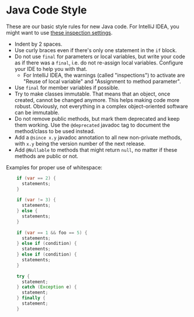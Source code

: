# Java Code Style

These are our basic style rules for new Java code. For IntelliJ IDEA, 
you might want to use [these inspection 
settings](https://raw.githubusercontent.com/languagetool-org/languagetool/master/languagetool-dev/code-analysis/IDEA-IntelliJ-Inspections.xml).

* Indent by 2 spaces.
* Use curly braces even if there's only one statement in the `if` block.
* Do not use `final` for parameters or local variables, but write your 
  code as if there was a `final`, i.e. do not re-assign local variables. 
  Configure your IDE to help you with that.
  * For IntelliJ IDEA, the warnings (called "inspections") to activate 
    are "Reuse of local variable" and "Assignment to method parameter". 
* Use `final` for member variables if possible.
* Try to make classes immutable. That means that an object, once 
  created, cannot be changed anymore. This helps making code more robust. 
  Obviously, not everything in a complex object-oriented software can be 
  immutable.
* Do not remove public methods, but mark them deprecated and keep them 
  working. Use the `@deprecated` javadoc tag to document the method/class 
  to be used instead.
* Add a `@since x.y` javadoc annotation to all new non-private methods, 
  with `x.y` being the version number of the next release.
* Add `@Nullable` to methods that might return `null`, no matter if 
  these methods are public or not.

Examples for proper use of whitespace:

```java
    if (var == 2) {
      statements;
    }
    
    if (var != 3) {
      statements;
    } else {
      statements;
    }
    
    if (var == 1 && foo == 5) {
      statements;
    } else if (condition) {
      statements;
    } else if (condition) {
      statements;
    }
    
    try {
      statement;
    } catch (Exception e) {
      statement;
    } finally {
      statement;
    }
```
